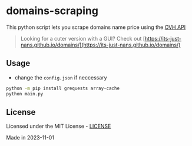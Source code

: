 # domains-scraping

This python script lets you scrape domains name price using the [OVH API](https://api.ovh.com/)

> Looking for a cuter version with a GUI? Check out [https://its-just-nans.github.io/domains/](https://its-just-nans.github.io/domains/)

## Usage

- change the `config.json` if neccessary

```sh
python -m pip install grequests array-cache
python main.py
```

## License

Licensed under the MIT License - [LICENSE](LICENSE)

Made in 2023-11-01
